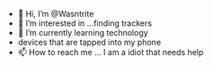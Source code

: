 - 👋 Hi, I’m @Wasntrite
- 👀 I’m interested in ...finding trackers 
- 🌱 I’m currently learning technology 
- devices that are tapped into my phone
- 📫 How to reach me ...
I am a idiot that needs help 
<!---
Wasntrite/Wasntrite is a ✨ special ✨ repository because its `README.md` (this file) appears on your GitHub profile.
You can click the Preview link to take a look at your changes.
--->
